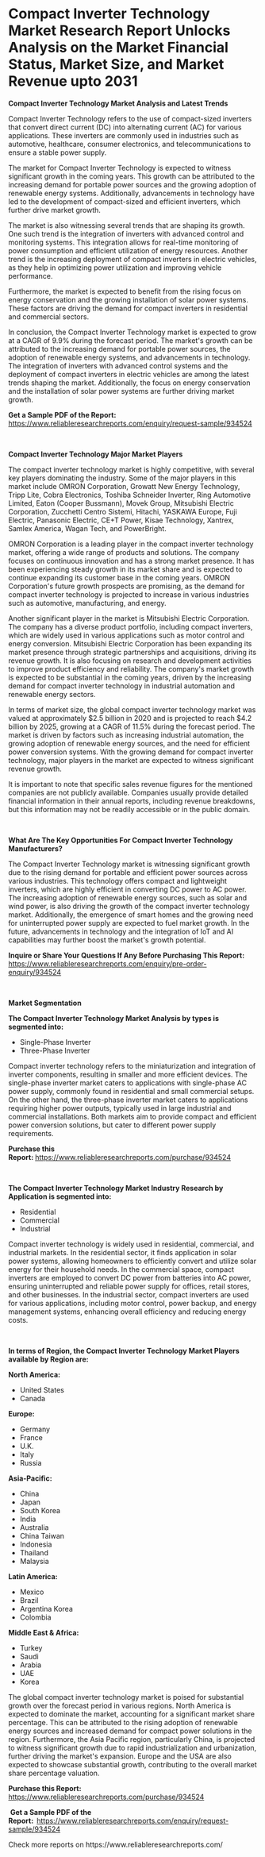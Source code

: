 <p><h1>Compact Inverter Technology Market Research Report Unlocks Analysis on the Market Financial Status, Market Size, and Market Revenue upto 2031</h1></p><p><strong>Compact Inverter Technology Market Analysis and Latest Trends</strong></p>
<p><p>Compact Inverter Technology refers to the use of compact-sized inverters that convert direct current (DC) into alternating current (AC) for various applications. These inverters are commonly used in industries such as automotive, healthcare, consumer electronics, and telecommunications to ensure a stable power supply.</p><p>The market for Compact Inverter Technology is expected to witness significant growth in the coming years. This growth can be attributed to the increasing demand for portable power sources and the growing adoption of renewable energy systems. Additionally, advancements in technology have led to the development of compact-sized and efficient inverters, which further drive market growth.</p><p>The market is also witnessing several trends that are shaping its growth. One such trend is the integration of inverters with advanced control and monitoring systems. This integration allows for real-time monitoring of power consumption and efficient utilization of energy resources. Another trend is the increasing deployment of compact inverters in electric vehicles, as they help in optimizing power utilization and improving vehicle performance.</p><p>Furthermore, the market is expected to benefit from the rising focus on energy conservation and the growing installation of solar power systems. These factors are driving the demand for compact inverters in residential and commercial sectors.</p><p>In conclusion, the Compact Inverter Technology market is expected to grow at a CAGR of 9.9% during the forecast period. The market's growth can be attributed to the increasing demand for portable power sources, the adoption of renewable energy systems, and advancements in technology. The integration of inverters with advanced control systems and the deployment of compact inverters in electric vehicles are among the latest trends shaping the market. Additionally, the focus on energy conservation and the installation of solar power systems are further driving market growth.</p></p>
<p><strong>Get a Sample PDF of the Report:&nbsp;</strong> <a href="https://www.reliableresearchreports.com/enquiry/request-sample/934524">https://www.reliableresearchreports.com/enquiry/request-sample/934524</a></p>
<p>&nbsp;</p>
<p><strong>Compact Inverter Technology Major Market Players</strong></p>
<p><p>The compact inverter technology market is highly competitive, with several key players dominating the industry. Some of the major players in this market include OMRON Corporation, Growatt New Energy Technology, Tripp Lite, Cobra Electronics, Toshiba Schneider Inverter, Ring Automotive Limited, Eaton (Cooper Bussmann), Movek Group, Mitsubishi Electric Corporation, Zucchetti Centro Sistemi, Hitachi, YASKAWA Europe, Fuji Electric, Panasonic Electric, CE+T Power, Kisae Technology, Xantrex, Samlex America, Wagan Tech, and PowerBright.</p><p>OMRON Corporation is a leading player in the compact inverter technology market, offering a wide range of products and solutions. The company focuses on continuous innovation and has a strong market presence. It has been experiencing steady growth in its market share and is expected to continue expanding its customer base in the coming years. OMRON Corporation's future growth prospects are promising, as the demand for compact inverter technology is projected to increase in various industries such as automotive, manufacturing, and energy.</p><p>Another significant player in the market is Mitsubishi Electric Corporation. The company has a diverse product portfolio, including compact inverters, which are widely used in various applications such as motor control and energy conversion. Mitsubishi Electric Corporation has been expanding its market presence through strategic partnerships and acquisitions, driving its revenue growth. It is also focusing on research and development activities to improve product efficiency and reliability. The company's market growth is expected to be substantial in the coming years, driven by the increasing demand for compact inverter technology in industrial automation and renewable energy sectors.</p><p>In terms of market size, the global compact inverter technology market was valued at approximately $2.5 billion in 2020 and is projected to reach $4.2 billion by 2025, growing at a CAGR of 11.5% during the forecast period. The market is driven by factors such as increasing industrial automation, the growing adoption of renewable energy sources, and the need for efficient power conversion systems. With the growing demand for compact inverter technology, major players in the market are expected to witness significant revenue growth.</p><p>It is important to note that specific sales revenue figures for the mentioned companies are not publicly available. Companies usually provide detailed financial information in their annual reports, including revenue breakdowns, but this information may not be readily accessible or in the public domain.</p></p>
<p>&nbsp;</p>
<p><strong>What Are The Key Opportunities For Compact Inverter Technology Manufacturers?</strong></p>
<p><p>The Compact Inverter Technology market is witnessing significant growth due to the rising demand for portable and efficient power sources across various industries. This technology offers compact and lightweight inverters, which are highly efficient in converting DC power to AC power. The increasing adoption of renewable energy sources, such as solar and wind power, is also driving the growth of the compact inverter technology market. Additionally, the emergence of smart homes and the growing need for uninterrupted power supply are expected to fuel market growth. In the future, advancements in technology and the integration of IoT and AI capabilities may further boost the market's growth potential.</p></p>
<p><strong>Inquire or Share Your Questions If Any Before Purchasing This Report:</strong> <a href="https://www.reliableresearchreports.com/enquiry/pre-order-enquiry/934524">https://www.reliableresearchreports.com/enquiry/pre-order-enquiry/934524</a></p>
<p>&nbsp;</p>
<p><strong>Market Segmentation</strong></p>
<p><strong>The Compact Inverter Technology Market Analysis by types is segmented into:</strong></p>
<p><ul><li>Single-Phase Inverter</li><li>Three-Phase Inverter</li></ul></p>
<p><p>Compact inverter technology refers to the miniaturization and integration of inverter components, resulting in smaller and more efficient devices. The single-phase inverter market caters to applications with single-phase AC power supply, commonly found in residential and small commercial setups. On the other hand, the three-phase inverter market caters to applications requiring higher power outputs, typically used in large industrial and commercial installations. Both markets aim to provide compact and efficient power conversion solutions, but cater to different power supply requirements.</p></p>
<p><strong>Purchase this Report:&nbsp;</strong><a href="https://www.reliableresearchreports.com/purchase/934524">https://www.reliableresearchreports.com/purchase/934524</a></p>
<p>&nbsp;</p>
<p><strong>The Compact Inverter Technology Market Industry Research by Application is segmented into:</strong></p>
<p><ul><li>Residential</li><li>Commercial</li><li>Industrial</li></ul></p>
<p><p>Compact inverter technology is widely used in residential, commercial, and industrial markets. In the residential sector, it finds application in solar power systems, allowing homeowners to efficiently convert and utilize solar energy for their household needs. In the commercial space, compact inverters are employed to convert DC power from batteries into AC power, ensuring uninterrupted and reliable power supply for offices, retail stores, and other businesses. In the industrial sector, compact inverters are used for various applications, including motor control, power backup, and energy management systems, enhancing overall efficiency and reducing energy costs.</p></p>
<p>&nbsp;</p>
<p><strong>In terms of Region, the Compact Inverter Technology Market Players available by Region are:</strong></p>
<p>
    <p> <strong> North America: </strong>
        <ul>
            <li>United States</li>
            <li>Canada</li>
        </ul>
        </p> 
    <p> <strong> Europe: </strong>
        <ul>
            <li>Germany</li>
            <li>France</li>
            <li>U.K.</li>
            <li>Italy</li>
            <li>Russia</li>
        </ul>
        </p> 
    <p> <strong> Asia-Pacific: </strong>
        <ul>
            <li>China</li>
            <li>Japan</li>
            <li>South Korea</li>
            <li>India</li>
            <li>Australia</li>
            <li>China Taiwan</li>
            <li>Indonesia</li>
            <li>Thailand</li>
            <li>Malaysia</li>
        </ul>
        </p> 
    <p> <strong> Latin America: </strong>
        <ul>
            <li>Mexico</li>
            <li>Brazil</li>
            <li>Argentina Korea</li>
            <li>Colombia</li>
        </ul>
        </p> 
    <p> <strong> Middle East & Africa: </strong>
        <ul>
            <li>Turkey</li>
            <li>Saudi</li>
            <li>Arabia</li>
            <li>UAE</li>
            <li>Korea</li>
        </ul>
    </p>
    </p>
<p><p>The global compact inverter technology market is poised for substantial growth over the forecast period in various regions. North America is expected to dominate the market, accounting for a significant market share percentage. This can be attributed to the rising adoption of renewable energy sources and increased demand for compact power solutions in the region. Furthermore, the Asia Pacific region, particularly China, is projected to witness significant growth due to rapid industrialization and urbanization, further driving the market's expansion. Europe and the USA are also expected to showcase substantial growth, contributing to the overall market share percentage valuation.</p></p>
<p><strong>Purchase this Report: </strong><a href="https://www.reliableresearchreports.com/purchase/934524">https://www.reliableresearchreports.com/purchase/934524</a></p>
<p>&nbsp;<strong>Get a Sample PDF of the Report:&nbsp;&nbsp;</strong><a href="https://www.reliableresearchreports.com/enquiry/request-sample/934524">https://www.reliableresearchreports.com/enquiry/request-sample/934524</a></p>
<p><strong></strong></p>
<p>Check more reports on https://www.reliableresearchreports.com/</p>